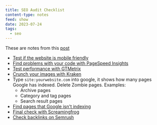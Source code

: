 ```yaml
---
title: SEO Audit Checklist
content-type: notes
feed: show
date: 2023-07-24
tags:
  - seo
---
```


These are notes from this [post](https://backlinko.com/seo-site-audit)

- [Test if the website is mobile friendly](https://search.google.com/test/mobile-friendly)
- [Find problems with your code with PageSpeed Insights](https://developers.google.com/speed/pagespeed/insights/)
- [Test performance with GTMetrix](https://gtmetrix.com/)
- [Crunch your images with Kraken](https://kraken.io/)
- Type `site:yourwebsite.com` into google, it shows how many pages Google has indexed. Delete Zombie pages. Examples: 
	- Archive pages
	- Category and tag pages
	- Search result pages
- [Find pages that Google isn't indexing](https://backlinko.com/google-search-console)
- [Final check with Screamingfrog](https://www.screamingfrog.co.uk/seo-spider/)
- [Check backlinks on Semrush](https://backlinko.com/hub/seo/semrush)
